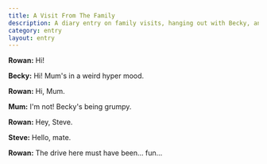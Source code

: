 ```yaml
---
title: A Visit From The Family
description: A diary entry on family visits, hanging out with Becky, and friendly bickering
category: entry
layout: entry
---
```


**Rowan:** Hi!

**Becky:** Hi! Mum's in a weird hyper mood.

**Rowan:** Hi, Mum.

**Mum:** I'm not! Becky's being grumpy.

**Rowan:** Hey, Steve.

**Steve:** Hello, mate.

**Rowan:** The drive here must have been&hellip; fun&hellip;
